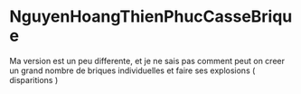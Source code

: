 NguyenHoangThienPhucCasseBrique
===============================
Ma version est un peu differente, et je ne sais pas comment peut on creer un grand nombre de briques individuelles et faire ses explosions ( disparitions )
